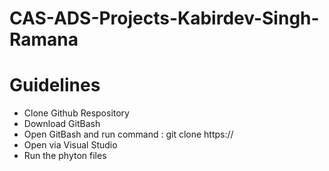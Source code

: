 # CAS-ADS-Projects-Kabirdev-Singh-Ramana
<h1>Guidelines</h1>
<ul>
<li>Clone Github Respository</li>
<li>Download GitBash</li>
<li>Open GitBash and run command : git clone https://</li>
<li>Open via Visual Studio</li>
<li>Run the phyton files</li>
</ul>

